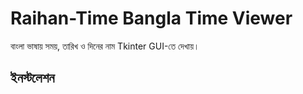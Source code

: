 # Raihan-Time Bangla Time Viewer

বাংলা ভাষায় সময়, তারিখ ও দিনের নাম Tkinter GUI-তে দেখায়।

## ইনস্টলেশন

